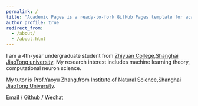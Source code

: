 ```yaml
---
permalink: /
title: "Academic Pages is a ready-to-fork GitHub Pages template for academic personal websites"
author_profile: true
redirect_from: 
  - /about/
  - /about.html
---
```


I am a 4th-year undergraduate student from [Zhiyuan College](https://zhiyuan.sjtu.edu.cn/html/zhiyuan/),[Shanghai JiaoTong university](https://www.sjtu.edu.cn). My research interest includes machine learning theory, computational neuron science.

My tutor is [Prof.Yaoyu Zhang](https://ins.sjtu.edu.cn/peoples/zhangyaoyu),from [Institute of Natural Science](https://ins.sjtu.edu.cn),[Shanghai JiaoTong University](https://www.sjtu.edu.cn).

[Email](https://zjj0216@sjtu.edu.cn) / [Github](https://github.com/zjjSJTU) / [Wechat](Zhao-Jiajie.github.io/images/wechat.jpg)
